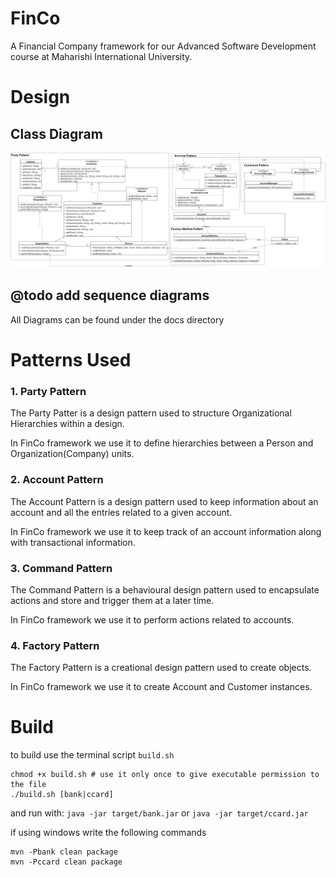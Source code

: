 # FinCo
A Financial Company framework for our Advanced Software Development course at Maharishi International University.

# Design
## Class Diagram
<img src="./docs/fwUML.png"/>

## @todo add sequence diagrams
All Diagrams can be found under the docs directory

# Patterns Used
### 1. Party Pattern
The Party Patter is a design pattern used to structure Organizational Hierarchies within a design.

In FinCo framework we use it to define hierarchies between a Person and Organization(Company) units.

### 2. Account Pattern
The Account Pattern is a design pattern used to keep information about an account and all the entries
related to a given account.

In FinCo framework we use it to keep track of an account information along with transactional information.

### 3. Command Pattern
The Command Pattern is a behavioural design pattern used to encapsulate actions and store and trigger them
at a later time.

In FinCo framework we use it to perform actions related to accounts.

### 4. Factory Pattern
The Factory Pattern is a creational design pattern used to create objects.

In FinCo framework we use it to create Account and Customer instances.

# Build
to build use the terminal script `build.sh`
```shell script
chmod +x build.sh # use it only once to give executable permission to the file
./build.sh [bank|ccard]
```
and run with: `java -jar target/bank.jar` or `java -jar target/ccard.jar`

if using windows write the following commands
```shell script
mvn -Pbank clean package
mvn -Pccard clean package
```
